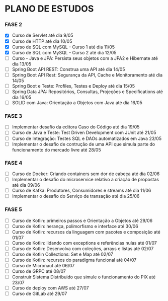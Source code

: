 # PLANO DE ESTUDOS

### FASE 2

* [X] Curso de Servlet até dia 9/05
* [X] Curso de HTTP até dia 10/05
* [X] Curso de SQL com MySQL - Curso 1 até dia 11/05
* [X] Curso de SQL com MySQL - Curso 2 até dia 12/05
* [ ] Curso - Java e JPA: Persista seus objetos com a JPA2 e Hibernate até dia 13/05
* [ ] Spring Boot API REST: Construa uma API até dia 14/05
* [ ] Spring Boot API Rest: Segurança da API, Cache e Monitoramento até dia 14/05
* [ ] Spring Boot e Teste: Profiles, Testes e Deploy até dia 15/05
* [ ] Spring Data JPA: Repositórios, Consultas, Projeções e Specifications até dia 16/05
* [ ] SOLID com Java: Orientação a Objetos com Java até dia 16/05

### FASE 3

* [ ] Implementar desafio da editora Caso do Código até dia 19/05
* [ ] Curso de Java e Teste: Test Driven Development com JUnit até 21/05
* [ ] Curso de Integração: Testes SQL e DAOs automatizados em Java 23/05
* [ ] Implementar o desafio de contrução de uma API que simula parte do funcionamento do mercado livre até 28/05

### FASE 4

* [ ] Curso de Docker: Criando containers sem dor de cabeça até dia 02/06
* [ ] Implementar o desafio do microservice relativo a criação de propostas até dia 09/06
* [ ] Curso de Kafka: Produtores, Consumidores e streams até dia 11/06
* [ ] Implementar o desafio do Serviço de transação até dia 25/06

### FASE 5

* [ ] Curso de Kotlin: primeiros passos e Orientação a Objetos até 29/06
* [ ] Curso de Kotlin: herança, polimorfismo e interface até 30/06
* [ ] Curso de Kotlin: recursos da linguagem com pacotes e composição até 01/07
* [ ] Curso de Kotlin: lidando com exceptions e referências nulas até 01/07
* [ ] Curso de Kotlin: Desenvolva com coleções, arrays e listas até 02/07
* [ ] Curso de Kotlin Collections: Set e Map até 02/07
* [ ] Curso de Kotlin: recursos do paradigma funcional até 04/07
* [ ] Curso de Micronaut até 06/07
* [ ] Curso de GRPC até 08/07
* [ ] Construir Sistema Distribuido que simule o funcionamento do PIX até 23/07
* [ ] Curso de deploy com AWS até 27/07
* [ ] Curso de GitLab até 29/07
